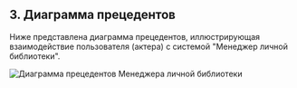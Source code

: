 ﻿## 3. Диаграмма прецедентов

Ниже представлена диаграмма прецедентов, иллюстрирующая взаимодействие пользователя (актера) с системой "Менеджер личной библиотеки".

![Диаграмма прецедентов Менеджера личной библиотеки](/Diagrams/UseCaseDiagram.png)